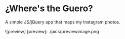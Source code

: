 # ¿Where's the Guero?

A simple JS/jQuery app that maps my Instagram photos.

![preview]
[preview]: ./pics/previewimage.png
